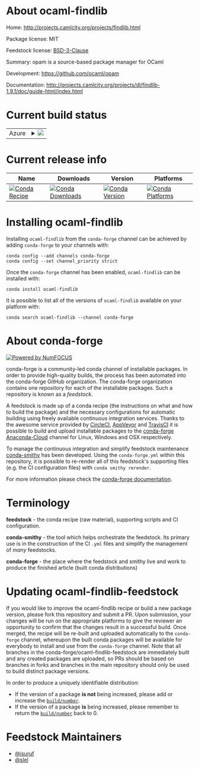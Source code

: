 About ocaml-findlib
===================

Home: http://projects.camlcity.org/projects/findlib.html

Package license: MIT

Feedstock license: [BSD-3-Clause](https://github.com/conda-forge/ocaml-findlib-feedstock/blob/master/LICENSE.txt)

Summary: opam is a source-based package manager for OCaml

Development: https://github.com/ocaml/opam

Documentation: http://projects.camlcity.org/projects/dl/findlib-1.9.1/doc/guide-html/index.html

Current build status
====================


<table>
    
  <tr>
    <td>Azure</td>
    <td>
      <details>
        <summary>
          <a href="https://dev.azure.com/conda-forge/feedstock-builds/_build/latest?definitionId=6266&branchName=master">
            <img src="https://dev.azure.com/conda-forge/feedstock-builds/_apis/build/status/ocaml-findlib-feedstock?branchName=master">
          </a>
        </summary>
        <table>
          <thead><tr><th>Variant</th><th>Status</th></tr></thead>
          <tbody><tr>
              <td>linux_64</td>
              <td>
                <a href="https://dev.azure.com/conda-forge/feedstock-builds/_build/latest?definitionId=6266&branchName=master">
                  <img src="https://dev.azure.com/conda-forge/feedstock-builds/_apis/build/status/ocaml-findlib-feedstock?branchName=master&jobName=linux&configuration=linux_64_" alt="variant">
                </a>
              </td>
            </tr><tr>
              <td>osx_64</td>
              <td>
                <a href="https://dev.azure.com/conda-forge/feedstock-builds/_build/latest?definitionId=6266&branchName=master">
                  <img src="https://dev.azure.com/conda-forge/feedstock-builds/_apis/build/status/ocaml-findlib-feedstock?branchName=master&jobName=osx&configuration=osx_64_" alt="variant">
                </a>
              </td>
            </tr>
          </tbody>
        </table>
      </details>
    </td>
  </tr>
</table>

Current release info
====================

| Name | Downloads | Version | Platforms |
| --- | --- | --- | --- |
| [![Conda Recipe](https://img.shields.io/badge/recipe-ocaml--findlib-green.svg)](https://anaconda.org/conda-forge/ocaml-findlib) | [![Conda Downloads](https://img.shields.io/conda/dn/conda-forge/ocaml-findlib.svg)](https://anaconda.org/conda-forge/ocaml-findlib) | [![Conda Version](https://img.shields.io/conda/vn/conda-forge/ocaml-findlib.svg)](https://anaconda.org/conda-forge/ocaml-findlib) | [![Conda Platforms](https://img.shields.io/conda/pn/conda-forge/ocaml-findlib.svg)](https://anaconda.org/conda-forge/ocaml-findlib) |

Installing ocaml-findlib
========================

Installing `ocaml-findlib` from the `conda-forge` channel can be achieved by adding `conda-forge` to your channels with:

```
conda config --add channels conda-forge
conda config --set channel_priority strict
```

Once the `conda-forge` channel has been enabled, `ocaml-findlib` can be installed with:

```
conda install ocaml-findlib
```

It is possible to list all of the versions of `ocaml-findlib` available on your platform with:

```
conda search ocaml-findlib --channel conda-forge
```


About conda-forge
=================

[![Powered by
NumFOCUS](https://img.shields.io/badge/powered%20by-NumFOCUS-orange.svg?style=flat&colorA=E1523D&colorB=007D8A)](https://numfocus.org)

conda-forge is a community-led conda channel of installable packages.
In order to provide high-quality builds, the process has been automated into the
conda-forge GitHub organization. The conda-forge organization contains one repository
for each of the installable packages. Such a repository is known as a *feedstock*.

A feedstock is made up of a conda recipe (the instructions on what and how to build
the package) and the necessary configurations for automatic building using freely
available continuous integration services. Thanks to the awesome service provided by
[CircleCI](https://circleci.com/), [AppVeyor](https://www.appveyor.com/)
and [TravisCI](https://travis-ci.com/) it is possible to build and upload installable
packages to the [conda-forge](https://anaconda.org/conda-forge)
[Anaconda-Cloud](https://anaconda.org/) channel for Linux, Windows and OSX respectively.

To manage the continuous integration and simplify feedstock maintenance
[conda-smithy](https://github.com/conda-forge/conda-smithy) has been developed.
Using the ``conda-forge.yml`` within this repository, it is possible to re-render all of
this feedstock's supporting files (e.g. the CI configuration files) with ``conda smithy rerender``.

For more information please check the [conda-forge documentation](https://conda-forge.org/docs/).

Terminology
===========

**feedstock** - the conda recipe (raw material), supporting scripts and CI configuration.

**conda-smithy** - the tool which helps orchestrate the feedstock.
                   Its primary use is in the construction of the CI ``.yml`` files
                   and simplify the management of *many* feedstocks.

**conda-forge** - the place where the feedstock and smithy live and work to
                  produce the finished article (built conda distributions)


Updating ocaml-findlib-feedstock
================================

If you would like to improve the ocaml-findlib recipe or build a new
package version, please fork this repository and submit a PR. Upon submission,
your changes will be run on the appropriate platforms to give the reviewer an
opportunity to confirm that the changes result in a successful build. Once
merged, the recipe will be re-built and uploaded automatically to the
`conda-forge` channel, whereupon the built conda packages will be available for
everybody to install and use from the `conda-forge` channel.
Note that all branches in the conda-forge/ocaml-findlib-feedstock are
immediately built and any created packages are uploaded, so PRs should be based
on branches in forks and branches in the main repository should only be used to
build distinct package versions.

In order to produce a uniquely identifiable distribution:
 * If the version of a package **is not** being increased, please add or increase
   the [``build/number``](https://docs.conda.io/projects/conda-build/en/latest/resources/define-metadata.html#build-number-and-string).
 * If the version of a package **is** being increased, please remember to return
   the [``build/number``](https://docs.conda.io/projects/conda-build/en/latest/resources/define-metadata.html#build-number-and-string)
   back to 0.

Feedstock Maintainers
=====================

* [@isuruf](https://github.com/isuruf/)
* [@slel](https://github.com/slel/)

